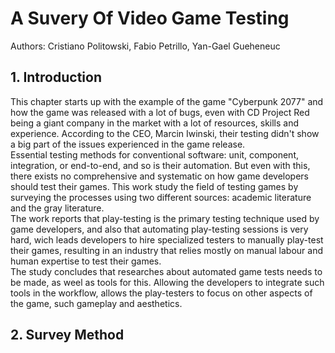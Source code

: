 # A Suvery Of Video Game Testing
Authors: Cristiano Politowski, Fabio Petrillo, Yan-Gael Gueheneuc

## 1. Introduction
This chapter starts up with the example of the game "Cyberpunk 2077" and how the game was released with a lot of bugs, even with CD Project Red being a giant company in the market with a lot of resources, skills and experience. According to the CEO, Marcin Iwinski, their testing didn't show a big part of the issues experienced in the game release.\
Essential testing methods for conventional software: unit, component, integration, or end-to-end, and so is their automation. But even with this, there exists no comprehensive and systematic on how game developers should test their games. This work study the field of testing games by surveying the processes using two different sources: academic literature and the gray literature.\
The work reports that play-testing is the primary testing technique used by game developers, and also that automating play-testing sessions is very hard, wich leads developers to hire specialized testers to manually play-test their games, resulting in an industry that relies mostly on manual labour and human expertise to test their games.\
The study concludes that researches about automated game tests needs to be made, as weel as tools for this. Allowing the developers to integrate such tools in the workflow, allows the play-testers to focus on other aspects of the game, such gameplay and aesthetics.

## 2. Survey Method

